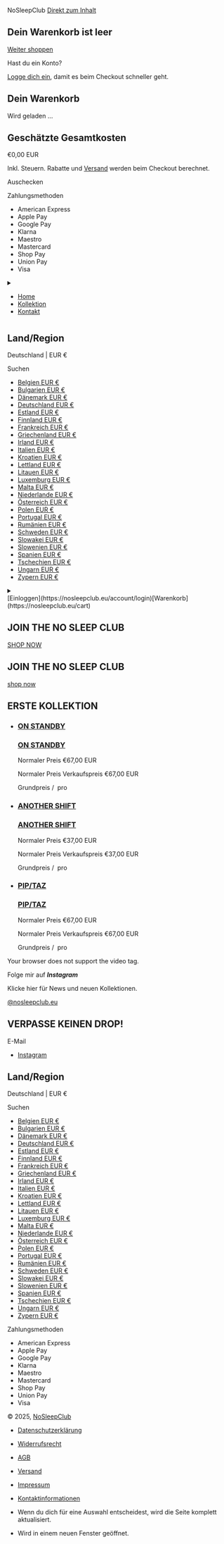 NoSleepClub [Direkt zum Inhalt](https://nosleepclub.eu/#MainContent)

Dein Warenkorb ist leer
----------

[Weiter shoppen](https://nosleepclub.eu/collections/all)

Hast du ein Konto?

[Logge dich ein](https://nosleepclub.eu/account/login), damit es beim Checkout schneller geht.

Dein Warenkorb
----------

 Wird geladen ...

Geschätzte Gesamtkosten
----------

€0,00 EUR

Inkl. Steuern. Rabatte und [Versand](https://nosleepclub.eu/policies/shipping-policy) werden beim Checkout berechnet.

 Auschecken

Zahlungsmethoden

* American Express
* Apple Pay
* Google Pay
* Klarna
* Maestro
* Mastercard
* Shop Pay
* Union Pay
* Visa

<details id="Details-menu-drawer-container" class="menu-drawer-container"> <summary class="header__icon header__icon--menu header__icon--summary link focus-inset" aria-label="Menü"> </summary>

* [Home](https://nosleepclub.eu/)
* [Kollektion](https://nosleepclub.eu/collections/all-product)
* [Kontakt](https://nosleepclub.eu/pages/contact)

[Einloggen](https://nosleepclub.eu/account/login)

 Land/Region
----------

Deutschland | EUR €

Suchen

* [Belgien EUR €](https://nosleepclub.eu/#)
* [Bulgarien EUR €](https://nosleepclub.eu/#)
* [Dänemark EUR €](https://nosleepclub.eu/#)
* [Deutschland EUR €](https://nosleepclub.eu/#)
* [Estland EUR €](https://nosleepclub.eu/#)
* [Finnland EUR €](https://nosleepclub.eu/#)
* [Frankreich EUR €](https://nosleepclub.eu/#)
* [Griechenland EUR €](https://nosleepclub.eu/#)
* [Irland EUR €](https://nosleepclub.eu/#)
* [Italien EUR €](https://nosleepclub.eu/#)
* [Kroatien EUR €](https://nosleepclub.eu/#)
* [Lettland EUR €](https://nosleepclub.eu/#)
* [Litauen EUR €](https://nosleepclub.eu/#)
* [Luxemburg EUR €](https://nosleepclub.eu/#)
* [Malta EUR €](https://nosleepclub.eu/#)
* [Niederlande EUR €](https://nosleepclub.eu/#)
* [Österreich EUR €](https://nosleepclub.eu/#)
* [Polen EUR €](https://nosleepclub.eu/#)
* [Portugal EUR €](https://nosleepclub.eu/#)
* [Rumänien EUR €](https://nosleepclub.eu/#)
* [Schweden EUR €](https://nosleepclub.eu/#)
* [Slowakei EUR €](https://nosleepclub.eu/#)
* [Slowenien EUR €](https://nosleepclub.eu/#)
* [Spanien EUR €](https://nosleepclub.eu/#)
* [Tschechien EUR €](https://nosleepclub.eu/#)
* [Ungarn EUR €](https://nosleepclub.eu/#)
* [Zypern EUR €](https://nosleepclub.eu/#)

* [Instagram](https://www.instagram.com/nosleepclub.eu/profilecard/?igsh=NTlmY21rNzAxd3A5)

</details>

* [Home](https://nosleepclub.eu/)
* [Kollektion](https://nosleepclub.eu/collections/all-product)
* [Kontakt](https://nosleepclub.eu/pages/contact)

[](https://nosleepclub.eu/)
==========

Land/Region
----------

Deutschland | EUR €

Suchen

* [Belgien EUR €](https://nosleepclub.eu/#)
* [Bulgarien EUR €](https://nosleepclub.eu/#)
* [Dänemark EUR €](https://nosleepclub.eu/#)
* [Deutschland EUR €](https://nosleepclub.eu/#)
* [Estland EUR €](https://nosleepclub.eu/#)
* [Finnland EUR €](https://nosleepclub.eu/#)
* [Frankreich EUR €](https://nosleepclub.eu/#)
* [Griechenland EUR €](https://nosleepclub.eu/#)
* [Irland EUR €](https://nosleepclub.eu/#)
* [Italien EUR €](https://nosleepclub.eu/#)
* [Kroatien EUR €](https://nosleepclub.eu/#)
* [Lettland EUR €](https://nosleepclub.eu/#)
* [Litauen EUR €](https://nosleepclub.eu/#)
* [Luxemburg EUR €](https://nosleepclub.eu/#)
* [Malta EUR €](https://nosleepclub.eu/#)
* [Niederlande EUR €](https://nosleepclub.eu/#)
* [Österreich EUR €](https://nosleepclub.eu/#)
* [Polen EUR €](https://nosleepclub.eu/#)
* [Portugal EUR €](https://nosleepclub.eu/#)
* [Rumänien EUR €](https://nosleepclub.eu/#)
* [Schweden EUR €](https://nosleepclub.eu/#)
* [Slowakei EUR €](https://nosleepclub.eu/#)
* [Slowenien EUR €](https://nosleepclub.eu/#)
* [Spanien EUR €](https://nosleepclub.eu/#)
* [Tschechien EUR €](https://nosleepclub.eu/#)
* [Ungarn EUR €](https://nosleepclub.eu/#)
* [Zypern EUR €](https://nosleepclub.eu/#)

<details> <summary class="header__icon header__icon--search header__icon--summary link focus-inset modal__toggle" aria-haspopup="dialog" aria-label="Suchen"> </summary>

Suchen

</details> [Einloggen](https://nosleepclub.eu/account/login)[Warenkorb](https://nosleepclub.eu/cart)

 JOIN THE NO SLEEP CLUB
----------

[SHOP NOW](https://nosleepclub.eu/collections/all-product)

 JOIN THE NO SLEEP CLUB
----------

[shop now]()

 ERSTE KOLLEKTION
----------

* ### [ON STANDBY](https://nosleepclub.eu/products/hoodie)  ###

  ### [ON STANDBY](https://nosleepclub.eu/products/hoodie)  ###

  Normaler Preis  €67,00 EUR

  Normaler Preis Verkaufspreis  €67,00 EUR

  Grundpreis /  pro

* ### [ANOTHER SHIFT](https://nosleepclub.eu/products/shirt)  ###

  ### [ANOTHER SHIFT](https://nosleepclub.eu/products/shirt)  ###

  Normaler Preis  €37,00 EUR

  Normaler Preis Verkaufspreis  €37,00 EUR

  Grundpreis /  pro

* ### [PIP/TAZ](https://nosleepclub.eu/products/hoodie-2)  ###

  ### [PIP/TAZ](https://nosleepclub.eu/products/hoodie-2)  ###

  Normaler Preis  €67,00 EUR

  Normaler Preis Verkaufspreis  €67,00 EUR

  Grundpreis /  pro

 Your browser does not support the video tag.

Folge mir auf ***Instagram***

Klicke hier für News und neuen Kollektionen.

[@nosleepclub.eu](https://www.instagram.com/nosleepclub.eu/)

VERPASSE KEINEN DROP!
----------

 E-Mail

* [Instagram](https://www.instagram.com/nosleepclub.eu/profilecard/?igsh=NTlmY21rNzAxd3A5)

Land/Region
----------

Deutschland | EUR €

Suchen

* [Belgien EUR €](https://nosleepclub.eu/#)
* [Bulgarien EUR €](https://nosleepclub.eu/#)
* [Dänemark EUR €](https://nosleepclub.eu/#)
* [Deutschland EUR €](https://nosleepclub.eu/#)
* [Estland EUR €](https://nosleepclub.eu/#)
* [Finnland EUR €](https://nosleepclub.eu/#)
* [Frankreich EUR €](https://nosleepclub.eu/#)
* [Griechenland EUR €](https://nosleepclub.eu/#)
* [Irland EUR €](https://nosleepclub.eu/#)
* [Italien EUR €](https://nosleepclub.eu/#)
* [Kroatien EUR €](https://nosleepclub.eu/#)
* [Lettland EUR €](https://nosleepclub.eu/#)
* [Litauen EUR €](https://nosleepclub.eu/#)
* [Luxemburg EUR €](https://nosleepclub.eu/#)
* [Malta EUR €](https://nosleepclub.eu/#)
* [Niederlande EUR €](https://nosleepclub.eu/#)
* [Österreich EUR €](https://nosleepclub.eu/#)
* [Polen EUR €](https://nosleepclub.eu/#)
* [Portugal EUR €](https://nosleepclub.eu/#)
* [Rumänien EUR €](https://nosleepclub.eu/#)
* [Schweden EUR €](https://nosleepclub.eu/#)
* [Slowakei EUR €](https://nosleepclub.eu/#)
* [Slowenien EUR €](https://nosleepclub.eu/#)
* [Spanien EUR €](https://nosleepclub.eu/#)
* [Tschechien EUR €](https://nosleepclub.eu/#)
* [Ungarn EUR €](https://nosleepclub.eu/#)
* [Zypern EUR €](https://nosleepclub.eu/#)

Zahlungsmethoden

* American Express
* Apple Pay
* Google Pay
* Klarna
* Maestro
* Mastercard
* Shop Pay
* Union Pay
* Visa

© 2025, [NoSleepClub](https://nosleepclub.eu/)

* [Datenschutzerklärung](https://nosleepclub.eu/policies/privacy-policy)
* [Widerrufsrecht](https://nosleepclub.eu/policies/refund-policy)
* [AGB](https://nosleepclub.eu/policies/terms-of-service)
* [Versand](https://nosleepclub.eu/policies/shipping-policy)
* [Impressum](https://nosleepclub.eu/policies/legal-notice)
* [Kontaktinformationen](https://nosleepclub.eu/policies/contact-information)

* Wenn du dich für eine Auswahl entscheidest, wird die Seite komplett aktualisiert.
* Wird in einem neuen Fenster geöffnet.
